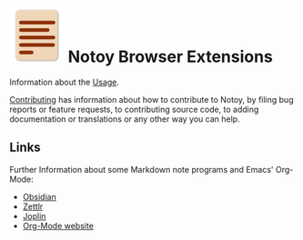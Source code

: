 # ![](./images/icon_transp_96.png) Notoy Browser Extensions

Information about the [Usage](./usage.md).

[Contributing](./contributing.md) has information about how to contribute to Notoy, by
filing bug reports or feature requests, to contributing source code, to adding documentation
or translations or any other way you can help.

## Links

Further Information about some Markdown note programs and Emacs' Org-Mode:

- [Obsidian](https://obsidian.md/)
- [Zettlr](https://zettlr.com/)
- [Joplin](https://joplinapp.org/)
- [Org-Mode website](https://orgmode.org/)
